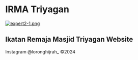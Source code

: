 # IRMA Triyagan
[![expert2-1.png](https://i.postimg.cc/C1mMwJ14/dashboard-irma.png)](https://postimg.cc/Vr0PRqXS)

## Ikatan Remaja Masjid Triyagan Website


Instagram @loronghijrah_
©2024

